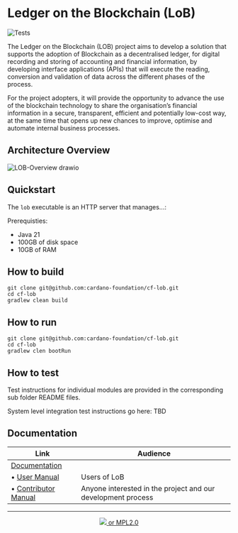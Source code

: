 # Ledger on the Blockchain (LoB)

<p align="left">
<img alt="Tests" src="https://github.com/cardano-foundation/cf-explorer-api/actions/workflows/tests.yaml/badge.svg" />
</p>

The Ledger on the Blockchain (LOB) project aims to develop a solution that supports the adoption of Blockchain as a decentralised ledger, for digital recording and storing of accounting and financial information, by developing interface applications (APIs) that will execute the reading, conversion and validation of data across the different phases of the process.

For the project adopters, it will provide the opportunity to advance the use of the blockchain  technology to share the organisation’s financial information in a secure, transparent, efficient and potentially low-cost way, at the same time that opens up new chances to improve, optimise and automate internal business processes.

## Architecture Overview
![LOB-Overview drawio](https://github.com/cardano-foundation/cf-lob/assets/2879295/c1d7339a-c333-4998-a487-07273d2ac610)


## Quickstart


The `lob` executable is an HTTP server that manages...:

Prerequisties:
- Java 21
- 100GB of disk space
- 10GB of RAM

## How to build

```
git clone git@github.com:cardano-foundation/cf-lob.git
cd cf-lob
gradlew clean build
```

## How to run

```
git clone git@github.com:cardano-foundation/cf-lob.git
cd cf-lob
gradlew clen bootRun
```

## How to test

Test instructions for individual modules are provided in the corresponding sub folder README files.

System level integration test instructions go here: TBD


## Documentation

| Link                                                                                             | Audience                                                     |
|--------------------------------------------------------------------------------------------------| ------------------------------------------------------------ |
| [Documentation](https://github.com/cardano-foundation/cf-lob/)                                   |                                                              |
| • [User Manual](https://github.com/cardano-foundation/cf-lob/)                                   | Users of LoB                                      |
| • [Contributor Manual](https://cardano-foundation.github.io/cardano-wallet/contributor)          | Anyone interested in the project and our development process |

<hr/>

<p align="center">
  <a href="https://github.com/cardano-foundation/cardano-wallet/blob/master/LICENSE"><img src="https://img.shields.io/github/license/cardano-foundation/cardano-wallet.svg?style=for-the-badge" /> or MPL2.0</a>
</p>